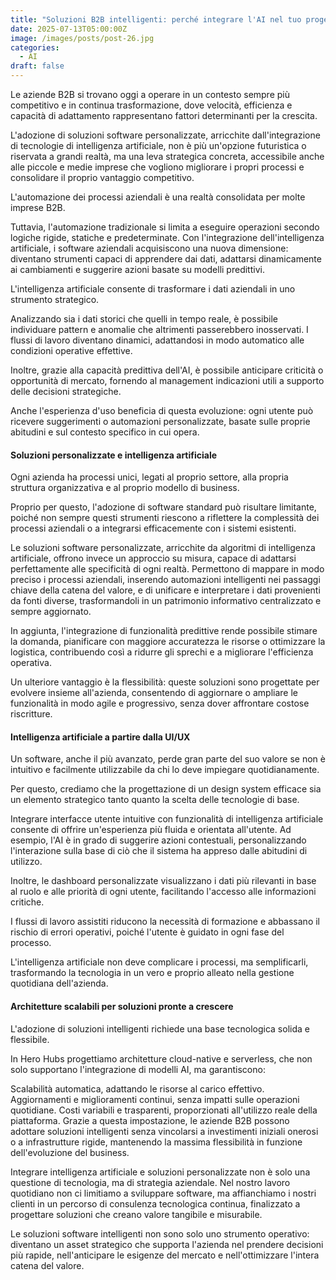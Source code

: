 ```yaml
---
title: "Soluzioni B2B intelligenti: perché integrare l'AI nel tuo progetto software"
date: 2025-07-13T05:00:00Z
image: /images/posts/post-26.jpg
categories:
  - AI
draft: false
---
```


Le aziende B2B si trovano oggi a operare in un contesto sempre più competitivo e in continua trasformazione, dove velocità, efficienza e capacità di adattamento rappresentano fattori determinanti per la crescita.

L'adozione di soluzioni software personalizzate, arricchite dall'integrazione di tecnologie di intelligenza artificiale, non è più un'opzione futuristica o riservata a grandi realtà, ma una leva strategica concreta, accessibile anche alle piccole e medie imprese che vogliono migliorare i propri processi e consolidare il proprio vantaggio competitivo.

L'automazione dei processi aziendali è una realtà consolidata per molte imprese B2B.

Tuttavia, l'automazione tradizionale si limita a eseguire operazioni secondo logiche rigide, statiche e predeterminate. Con l'integrazione dell'intelligenza artificiale, i software aziendali acquisiscono una nuova dimensione: diventano strumenti capaci di apprendere dai dati, adattarsi dinamicamente ai cambiamenti e suggerire azioni basate su modelli predittivi.

L'intelligenza artificiale consente di trasformare i dati aziendali in uno strumento strategico.

Analizzando sia i dati storici che quelli in tempo reale, è possibile individuare pattern e anomalie che altrimenti passerebbero inosservati. I flussi di lavoro diventano dinamici, adattandosi in modo automatico alle condizioni operative effettive.

Inoltre, grazie alla capacità predittiva dell'AI, è possibile anticipare criticità o opportunità di mercato, fornendo al management indicazioni utili a supporto delle decisioni strategiche.

Anche l'esperienza d'uso beneficia di questa evoluzione: ogni utente può ricevere suggerimenti o automazioni personalizzate, basate sulle proprie abitudini e sul contesto specifico in cui opera.

#### Soluzioni personalizzate e intelligenza artificiale

Ogni azienda ha processi unici, legati al proprio settore, alla propria struttura organizzativa e al proprio modello di business.

Proprio per questo, l'adozione di software standard può risultare limitante, poiché non sempre questi strumenti riescono a riflettere la complessità dei processi aziendali o a integrarsi efficacemente con i sistemi esistenti.

Le soluzioni software personalizzate, arricchite da algoritmi di intelligenza artificiale, offrono invece un approccio su misura, capace di adattarsi perfettamente alle specificità di ogni realtà. Permettono di mappare in modo preciso i processi aziendali, inserendo automazioni intelligenti nei passaggi chiave della catena del valore, e di unificare e interpretare i dati provenienti da fonti diverse, trasformandoli in un patrimonio informativo centralizzato e sempre aggiornato.

In aggiunta, l'integrazione di funzionalità predittive rende possibile stimare la domanda, pianificare con maggiore accuratezza le risorse o ottimizzare la logistica, contribuendo così a ridurre gli sprechi e a migliorare l'efficienza operativa.

Un ulteriore vantaggio è la flessibilità: queste soluzioni sono progettate per evolvere insieme all'azienda, consentendo di aggiornare o ampliare le funzionalità in modo agile e progressivo, senza dover affrontare costose riscritture.

#### Intelligenza artificiale a partire dalla UI/UX

Un software, anche il più avanzato, perde gran parte del suo valore se non è intuitivo e facilmente utilizzabile da chi lo deve impiegare quotidianamente.

Per questo, crediamo che la progettazione di un design system efficace sia un elemento strategico tanto quanto la scelta delle tecnologie di base.

Integrare interfacce utente intuitive con funzionalità di intelligenza artificiale consente di offrire un'esperienza più fluida e orientata all'utente. Ad esempio, l'AI è in grado di suggerire azioni contestuali, personalizzando l'interazione sulla base di ciò che il sistema ha appreso dalle abitudini di utilizzo.

Inoltre, le dashboard personalizzate visualizzano i dati più rilevanti in base al ruolo e alle priorità di ogni utente, facilitando l'accesso alle informazioni critiche.

I flussi di lavoro assistiti riducono la necessità di formazione e abbassano il rischio di errori operativi, poiché l'utente è guidato in ogni fase del processo.

L'intelligenza artificiale non deve complicare i processi, ma semplificarli, trasformando la tecnologia in un vero e proprio alleato nella gestione quotidiana dell'azienda.

#### Architetture scalabili per soluzioni pronte a crescere

L'adozione di soluzioni intelligenti richiede una base tecnologica solida e flessibile.

In Hero Hubs progettiamo architetture cloud-native e serverless, che non solo supportano l'integrazione di modelli AI, ma garantiscono:

Scalabilità automatica, adattando le risorse al carico effettivo.
Aggiornamenti e miglioramenti continui, senza impatti sulle operazioni quotidiane.
Costi variabili e trasparenti, proporzionati all'utilizzo reale della piattaforma.
Grazie a questa impostazione, le aziende B2B possono adottare soluzioni intelligenti senza vincolarsi a investimenti iniziali onerosi o a infrastrutture rigide, mantenendo la massima flessibilità in funzione dell'evoluzione del business.

Integrare intelligenza artificiale e soluzioni personalizzate non è solo una questione di tecnologia, ma di strategia aziendale. Nel nostro lavoro quotidiano non ci limitiamo a sviluppare software, ma affianchiamo i nostri clienti in un percorso di consulenza tecnologica continua, finalizzato a progettare soluzioni che creano valore tangibile e misurabile.

Le soluzioni software intelligenti non sono solo uno strumento operativo: diventano un asset strategico che supporta l'azienda nel prendere decisioni più rapide, nell'anticipare le esigenze del mercato e nell'ottimizzare l'intera catena del valore.
